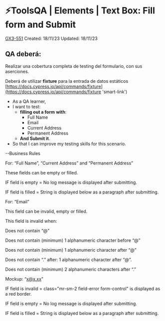 # ⚡️ToolsQA | Elements | Text Box: Fill form and Submit

[GX3-551](https://upexgalaxy30.atlassian.net/browse/GX3-551) Created: 18/11/23 Updated: 18/11/23

## **QA deberá:**

Realizar una cobertura completa de testing del formulario, con sus aserciones.

Deberá de utilizar **fixture** para la entrada de datos estáticos  
[https://docs.cypress.io/api/commands/fixture](https://docs.cypress.io/api/commands/fixture 'smart-link')

-   As a QA learner,
-   I want to test:
    -   **filling out a form** **with**:
        -   Full Name
        -   Email
        -   Current Address
        -   Permanent Address
    -   **And Submit it**.
-   So that I can improve my testing skills for this scenario.

--Business Rules

For: “Full Name”, “Current Address” and “Permanent Address”

These fields can be empty or filled.

IF field is empty = No log message is displayed after submitting.

IF field is filled = String is displayed below as a paragraph after submitting.

For: “Email”

This field can be invalid, empty or filled.

This field is invalid when:

Does not contain “@”

Does not contain (minimum) 1 alphanumeric character before “@”

Does not contain (minimum) 1 alphanumeric character after “@”

Does not contain “.” after: 1 alphanumeric character after “@”.

Does not contain (minimum) 2 alphanumeric characters after “.”

Mockup: “x@x.xx”

IF field is invalid = class="mr-sm-2 field-error form-control" is displayed as a red border.

IF field is empty = No log message is displayed after submitting.

IF field is filled = String is displayed below as a paragraph after submitting.
